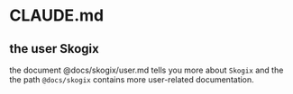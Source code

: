 # CLAUDE.md

## the user Skogix

the document @docs/skogix/user.md tells you more about `Skogix` and the the path `@docs/skogix` contains more user-related documentation.
